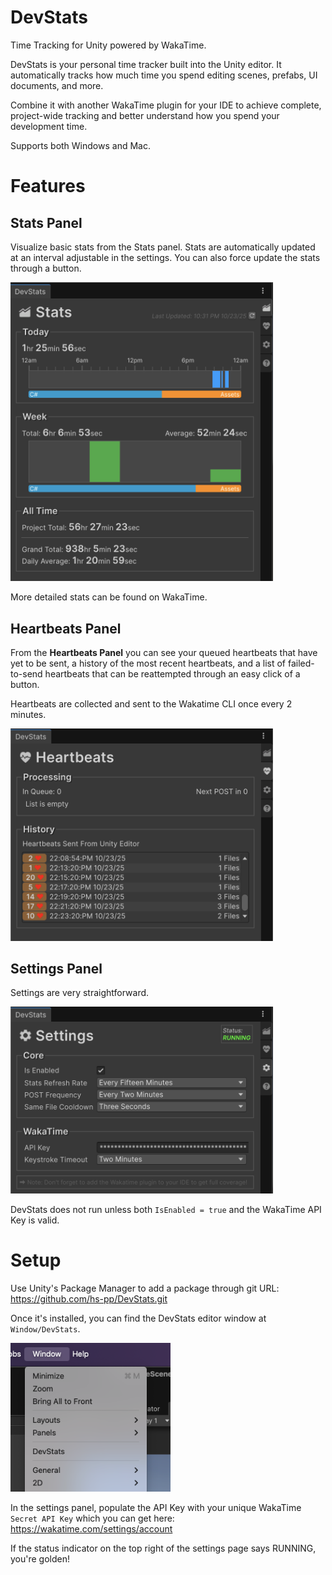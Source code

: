 # DevStats

Time Tracking for Unity powered by WakaTime.

DevStats is your personal time tracker built into the Unity editor. It automatically tracks how much time you spend editing scenes, prefabs, UI documents, and more.

Combine it with another WakaTime plugin for your IDE to achieve complete, project-wide tracking and better understand how you spend your development time.

Supports both Windows and Mac.

# Features

## Stats Panel
Visualize basic stats from the Stats panel. Stats are automatically updated at an interval adjustable in the settings. You can also force update the stats through a button.

<img src="./Images/StatsPanel.png" width="420">

More detailed stats can be found on WakaTime.

## Heartbeats Panel
From the <b>Heartbeats Panel</b> you can see your queued heartbeats that have yet to be sent, a history of the most recent heartbeats, and a list of failed-to-send heartbeats that can be reattempted through an easy click of a button.

Heartbeats are collected and sent to the Wakatime CLI once every 2 minutes.

<img src="./Images/HeartbeatsPanel.png" width="420">

## Settings Panel

Settings are very straightforward.

<img src="./Images/SettingsPanel.png" width="420">

DevStats does not run unless both `IsEnabled = true` and the WakaTime API Key is valid.

# Setup

Use Unity's Package Manager to add a package through git URL:
https://github.com/hs-pp/DevStats.git

Once it's installed, you can find the DevStats editor window at `Window/DevStats`.

<img src="./Images/MenuItem.png" width="256">

In the settings panel, populate the API Key with your unique WakaTime `Secret API Key` which you can get here:
https://wakatime.com/settings/account

If the status indicator on the top right of the settings page says RUNNING, you're golden!